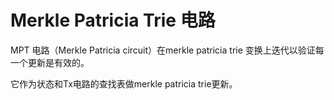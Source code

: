# Merkle Patricia Trie 电路

MPT 电路（Merkle Patricia circuit）在merkle patricia trie 变换上迭代以验证每一个更新是有效的。

它作为状态和Tx电路的查找表做merkle patricia trie更新。
